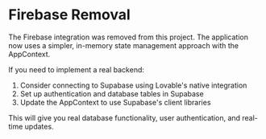 
# Firebase Removal

The Firebase integration was removed from this project. The application now uses a simpler, in-memory state management approach with the AppContext.

If you need to implement a real backend:
1. Consider connecting to Supabase using Lovable's native integration
2. Set up authentication and database tables in Supabase 
3. Update the AppContext to use Supabase's client libraries

This will give you real database functionality, user authentication, and real-time updates.
